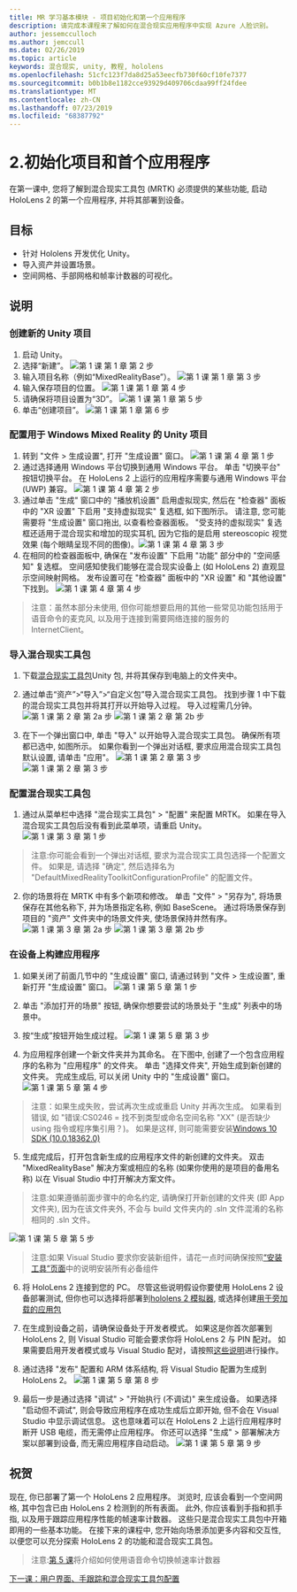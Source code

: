 ```yaml
---
title: MR 学习基本模块 - 项目初始化和第一个应用程序
description: 请完成本课程来了解如何在混合现实应用程序中实现 Azure 人脸识别。
author: jessemcculloch
ms.author: jemccull
ms.date: 02/26/2019
ms.topic: article
keywords: 混合现实, unity, 教程, hololens
ms.openlocfilehash: 51cfc123f7da8d25a53eecfb730f60cf10fe7377
ms.sourcegitcommit: b0b1b8e1182cce93929d409706cdaa99ff24fdee
ms.translationtype: MT
ms.contentlocale: zh-CN
ms.lasthandoff: 07/23/2019
ms.locfileid: "68387792"
---
```

# <a name="2-initializing-your-project-and-first-application"></a>2.初始化项目和首个应用程序

在第一课中, 您将了解到混合现实工具包 (MRTK) 必须提供的某些功能, 启动 HoloLens 2 的第一个应用程序, 并将其部署到设备。

## <a name="objectives"></a>目标

* 针对 Hololens 开发优化 Unity。
* 导入资产并设置场景。
* 空间网格、手部网格和帧率计数器的可视化。

## <a name="instructions"></a>说明

### <a name="create-new-unity-project"></a>创建新的 Unity 项目

1. 启动 Unity。
2. 选择“新建”。
![第 1 课 第 1 章 第 2 步](images/Lesson1Chapter1Step2.JPG)
3. 输入项目名称（例如“MixedRealityBase”）。
![第 1 课 第 1 章 第 3 步](images/Lesson1Chapter1Step3.JPG)
4. 输入保存项目的位置。
![第 1 课 第 1 章 第 4 步](images/Lesson1Chapter1Step4.JPG)
5. 请确保将项目设置为“3D”。
![第 1 课 第 1 章 第 5 步](images/Lesson1Chapter1Step5.JPG)
6. 单击“创建项目”。
![第 1 课 第 1 章 第 6 步](images/Lesson1Chapter1Step6.JPG)

### <a name="configure-the-unity-project-for-windows-mixed-reality"></a>配置用于 Windows Mixed Reality 的 Unity 项目

1. 转到 "文件 > 生成设置", 打开 "生成设置" 窗口。
![第 1 课 第 4 章 第 1 步](images/Lesson1Chapter4Step1.JPG)
2. 通过选择通用 Windows 平台切换到通用 Windows 平台。 单击 "切换平台" 按钮切换平台。 在 HoloLens 2 上运行的应用程序需要与通用 Windows 平台 (UWP) 兼容。
![第 1 课 第 4 章 第 2 步](images/Lesson1Chapter4Step2.JPG)
3. 通过单击 "生成" 窗口中的 "播放机设置" 启用虚拟现实, 然后在 "检查器" 面板中的 "XR 设置" 下启用 "支持虚拟现实" 复选框, 如下图所示。 请注意, 您可能需要将 "生成设置" 窗口拖出, 以查看检查器面板。 "受支持的虚拟现实" 复选框还适用于混合现实和增加的现实耳机, 因为它指的是启用 stereoscopic 视觉效果 (每个眼睛呈现不同的图像)。![第 1 课 第 4 章 第 3 步](images/Lesson1Chapter4Step3.JPG)
4. 在相同的检查器面板中, 确保在 "发布设置" 下启用 "功能" 部分中的 "空间感知" 复选框。 空间感知使我们能够在混合现实设备上 (如 HoloLens 2) 直观显示空间映射网格。 发布设置可在 "检查器" 面板中的 "XR 设置" 和 "其他设置" 下找到。
![第 1 课 第 4 章 第 4 步](images/Lesson1Chapter4Step4.JPG)

> 注意：虽然本部分未使用, 但你可能想要启用的其他一些常见功能包括用于语音命令的麦克风, 以及用于连接到需要网络连接的服务的 InternetClient。

### <a name="import-the-mixed-reality-toolkit"></a>导入混合现实工具包

1. 下载[混合现实工具包](https://github.com/Microsoft/MixedRealityToolkit-Unity/releases/download/v2.0.0-RC1/Microsoft.MixedReality.Toolkit.Unity.Foundation-v2.0.0-RC1.unitypackage)Unity 包, 并将其保存到电脑上的文件夹中。

2. 通过单击“资产”>“导入”>“自定义包”导入混合现实工具包。 找到步骤 1 中下载的混合现实工具包并将其打开以开始导入过程。 导入过程需几分钟。
    ![第 1 课 第 2 章 第 2a 步](images/Lesson1Chapter2Step2a.JPG) ![第 1 课 第 2 章 第 2b 步](images/Lesson1Chapter2Step2b.JPG)

3. 在下一个弹出窗口中, 单击 "导入" 以开始导入混合现实工具包。 确保所有项都已选中, 如图所示。 如果你看到一个弹出对话框, 要求应用混合现实工具包默认设置, 请单击 "应用"。
    ![第 1 课 第 2 章 第 3 步](images/Lesson1Chapter2Step3.JPG) ![第 1 课 第 2 章 第 3 步](images/Lesson1Chapter2Step3b.JPG)

### <a name="configure-the-mixed-reality-toolkit"></a>配置混合现实工具包

1. 通过从菜单栏中选择 "混合现实工具包" > "配置" 来配置 MRTK。 如果在导入混合现实工具包后没有看到此菜单项，请重启 Unity。
  ![第 1 课 第 3 章 第 1 步](images/Lesson1Chapter3Step1.JPG)

  > 注意:你可能会看到一个弹出对话框, 要求为混合现实工具包选择一个配置文件。 如果是, 请选择 "确定", 然后选择名为 "DefaultMixedRealityToolkitConfigurationProfile" 的配置文件。

2. 你的场景将在 MRTK 中有多个新项和修改。 单击 "文件" > "另存为", 将场景保存在其他名称下, 并为场景指定名称, 例如 BaseScene。 通过将场景保存到项目的 "资产" 文件夹中的场景文件夹, 使场景保持井然有序。
  ![第 1 课 第 3 章 第 2a 步](images/Lesson1Chapter3Step2a.JPG)
  ![第 1 课 第 3 章 第 2b 步](images/Lesson1Chapter3Step2b.JPG)

### <a name="build-your-application-to-your-device"></a>在设备上构建应用程序

1. 如果关闭了前面几节中的 "生成设置" 窗口, 请通过转到 "文件 > 生成设置", 重新打开 "生成设置" 窗口。
    ![第 1 课 第 5 章 第 1 步](images/Lesson1Chapter5Step1.JPG)

2. 单击 "添加打开的场景" 按钮, 确保你想要尝试的场景处于 "生成" 列表中的场景中。

3. 按“生成”按钮开始生成过程。
    ![第 1 课 第 5 章 第 3 步](images/Lesson1Chapter5Step3.JPG)

4. 为应用程序创建一个新文件夹并为其命名。 在下图中, 创建了一个包含应用程序的名称为 "应用程序" 的文件夹。 单击 "选择文件夹", 开始生成到新创建的文件夹。 完成生成后, 可以关闭 Unity 中的 "生成设置" 窗口。 
    ![第 1 课 第 5 章 第 4 步](images/Lesson1Chapter5Step4.JPG)

  > 注意：如果生成失败，尝试再次生成或重启 Unity 并再次生成。 如果看到错误, 如 "错误:CS0246 = 找不到类型或命名空间名称 "XX" (是否缺少 using 指令或程序集引用？)。 如果是这样, 则可能需要安装[Windows 10 SDK (10.0.18362.0)](<https://developer.microsoft.com/en-us/windows/downloads/windows-10-sdk>)
  >

5. 生成完成后，打开包含新生成的应用程序文件的新创建的文件夹。 双击 "MixedRealityBase" 解决方案或相应的名称 (如果你使用的是项目的备用名称) 以在 Visual Studio 中打开解决方案文件。

  > 注意:如果遵循前面步骤中的命名约定, 请确保打开新创建的文件夹 (即 App 文件夹), 因为在该文件夹外, 不会与 build 文件夹内的 .sln 文件混淆的名称相同的 .sln 文件。 

![第 1 课 第 5 章 第 5 步](images/Lesson1Chapter5Step5.JPG)

  > 注意:如果 Visual Studio 要求你安装新组件，请花一点时间确保按照[“安装工具”页面](install-the-tools.md)中的说明安装所有必备组件

6. 将 HoloLens 2 连接到您的 PC。 尽管这些说明假设你要使用 HoloLens 2 设备部署测试, 但你也可以选择将部署到[hololens 2 模拟器](using-the-hololens-emulator.md), 或选择创建[用于旁加载的应用包](<https://docs.microsoft.com/en-us/windows/uwp/packaging/packaging-uwp-apps>)

7. 在生成到设备之前，请确保设备处于开发者模式。 如果这是你首次部署到 HoloLens 2, 则 Visual Studio 可能会要求你将 HoloLens 2 与 PIN 配对。 如果需要启用开发者模式或与 Visual Studio 配对，请按照[这些说明](https://docs.microsoft.com/en-us/windows/mixed-reality/using-visual-studio)进行操作。

8. 通过选择 "发布" 配置和 ARM 体系结构, 将 Visual Studio 配置为生成到 HoloLens 2。
    ![第 1 课 第 5 章 第 8 步](images/Lesson1Chapter5Step8.JPG)

9. 最后一步是通过选择 "调试" > "开始执行 (不调试)" 来生成设备。 如果选择 "启动但不调试", 则会导致应用程序在成功生成后立即开始, 但不会在 Visual Studio 中显示调试信息。 这也意味着可以在 HoloLens 2 上运行应用程序时断开 USB 电缆，而无需停止应用程序。 你还可以选择 "生成" > 部署解决方案以部署到设备, 而无需应用程序自动启动。
    ![第 1 课 第 5 章 第 9 步](images/Lesson1Chapter5Step9.JPG)

## <a name="congratulations"></a>祝贺

现在, 你已部署了第一个 HoloLens 2 应用程序。 浏览时, 应该会看到一个空间网格, 其中包含已由 HoloLens 2 检测到的所有表面。 此外, 你应该看到手指和抓手指, 以及用于跟踪应用程序性能的帧速率计数器。 这些只是混合现实工具包中开箱即用的一些基本功能。 在接下来的课程中, 您开始向场景添加更多内容和交互性, 以便您可以充分探索 HoloLens 2 的功能和混合现实工具包。

>注意:[第 5 课](mrlearning-base-ch5.md)将介绍如何使用语音命令切换帧速率计数器

[下一课：用户界面、手跟踪和混合现实工具包配置](mrlearning-base-ch2.md)
